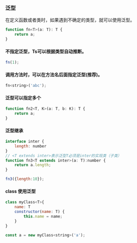 ### 泛型

在定义函数或者类时，如果遇到不确定的类型，就可以使用泛型。

```javascript
function fn<T>(a: T): T {
    return a;
}
```
#### 不指定泛型，Ts可以根据类型自动推断。
```javascript
fn(1); 
```
#### 调用方法时，可以在方法名后面指定泛型(推荐)。
```javascript
fn<string>('abc'); 
```
#### 泛型可以指定多个
```javascript
function fn2<T, K>(a: T, b: K): T {
    return a;
}
```

#### 泛型继承
```javascript
interface inter {
    length: number
}
// <T extends inter>表示泛型T必须是inter的实现类（子类）
function fn3<T extends inter>(a: T):number {
    return a.length;
}

fn3({length:10});
```

#### class 使用泛型
```javascript
class myClass<T>{
    name: T
    constructor(name: T) {
        this.name = name;
    }
}

const a = new myClass<string>('a');
```